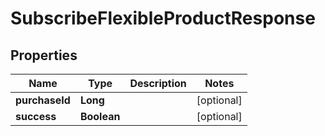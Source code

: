 

# SubscribeFlexibleProductResponse


## Properties

| Name | Type | Description | Notes |
|------------ | ------------- | ------------- | -------------|
|**purchaseId** | **Long** |  |  [optional] |
|**success** | **Boolean** |  |  [optional] |



